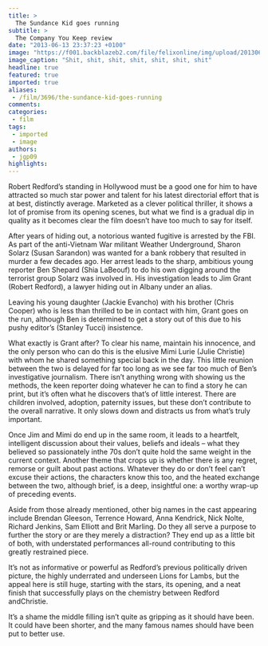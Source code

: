 ```yaml
---
title: >
  The Sundance Kid goes running
subtitle: >
  The Company You Keep review
date: "2013-06-13 23:37:23 +0100"
image: "https://f001.backblazeb2.com/file/felixonline/img/upload/201306140037-tna08-the-company-you-keep-4.jpg"
image_caption: "Shit, shit, shit, shit, shit, shit, shit"
headline: true
featured: true
imported: true
aliases:
 - /film/3696/the-sundance-kid-goes-running
comments:
categories:
 - film
tags:
 - imported
 - image
authors:
 - jgp09
highlights:
---
```


Robert Redford’s standing in Hollywood must be a good one for him to have attracted so much star power and talent for his latest directorial effort that is at best, distinctly average. Marketed as a clever political thriller, it shows a lot of promise from its opening scenes, but what we find is a gradual dip in quality as it becomes clear the film doesn’t have too much to say for itself.

After years of hiding out, a notorious wanted fugitive is arrested by the FBI. As part of the anti-Vietnam War militant Weather Underground, Sharon Solarz (Susan Sarandon) was wanted for a bank robbery that resulted in murder a few decades ago. Her arrest leads to the sharp, ambitious young reporter Ben Shepard (Shia LaBeouf) to do his own digging around the terrorist group Solarz was involved in. His investigation leads to Jim Grant (Robert Redford), a lawyer hiding out in Albany under an alias.

Leaving his young daughter (Jackie Evancho) with his brother (Chris Cooper) who is less than thrilled to be in contact with him, Grant goes on the run, although Ben is determined to get a story out of this due to his pushy editor’s (Stanley Tucci) insistence.

What exactly is Grant after? To clear his name, maintain his innocence, and the only person who can do this is the elusive Mimi Lurie (Julie Christie) with whom he shared something special back in the day. This little reunion between the two is delayed for far too long as we see far too much of Ben’s investigative journalism. There isn’t anything wrong with showing us the methods, the keen reporter doing whatever he can to find a story he can print, but it’s often what he discovers that’s of little interest. There are children involved, adoption, paternity issues, but these don’t contribute to the overall narrative. It only slows down and distracts us from what’s truly important.

Once Jim and Mimi do end up in the same room, it leads to a heartfelt, intelligent discussion about their values, beliefs and ideals – what they believed so passionately inthe 70s don’t quite hold the same weight in the current context. Another theme that crops up is whether there is any regret, remorse or guilt about past actions. Whatever they do or don’t feel can’t excuse their actions, the characters know this too, and the heated exchange between the two, although brief, is a deep, insightful one: a worthy wrap-up of preceding events.

Aside from those already mentioned, other big names in the cast appearing include Brendan Gleeson, Terrence Howard, Anna Kendrick, Nick Nolte, Richard Jenkins, Sam Elliott and Brit Marling. Do they all serve a purpose to further the story or are they merely a distraction? They end up as a little bit of both, with understated performances all-round contributing to this greatly restrained piece.

It’s not as informative or powerful as Redford’s previous politically driven picture, the highly underrated and underseen Lions for Lambs, but the appeal here is still huge, starting with the stars, its opening, and a neat finish that successfully plays on the chemistry between Redford andChristie.

It’s a shame the middle filling isn’t quite as gripping as it should have been. It could have been shorter, and the many famous names should have been put to better use.
